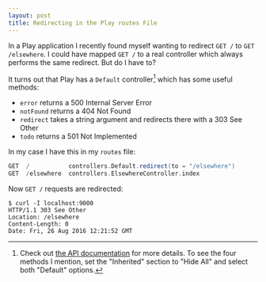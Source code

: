 ```yaml
---
layout: post
title: Redirecting in the Play routes File
---
```


In a Play application I recently found myself wanting to redirect `GET /` to `GET /elsewhere`. I could have mapped `GET /` to a real controller which always performs the same redirect. But do I have to?

It turns out that Play has a `Default` controller[^1] which has some useful methods:

* `error` returns a 500 Internal Server Error
* `notFound` returns a 404 Not Found
* `redirect` takes a string argument and redirects there with a 303 See Other
* `todo` returns a 501 Not Implemented

In my case I have this in my `routes` file:

```scala
GET  /           controllers.Default.redirect(to = "/elsewhere")
GET  /elsewhere  controllers.ElsewhereController.index
```

Now `GET /` requests are redirected:

```
$ curl -I localhost:9000
HTTP/1.1 303 See Other
Location: /elsewhere
Content-Length: 0
Date: Fri, 26 Aug 2016 12:21:52 GMT
```

[^1]: Check out [the API documentation](https://www.playframework.com/documentation/2.5.6/api/scala/index.html#controllers.Default$) for more details. To see the four methods I mention, set the "Inherited" section to "Hide All" and select both "Default" options.
